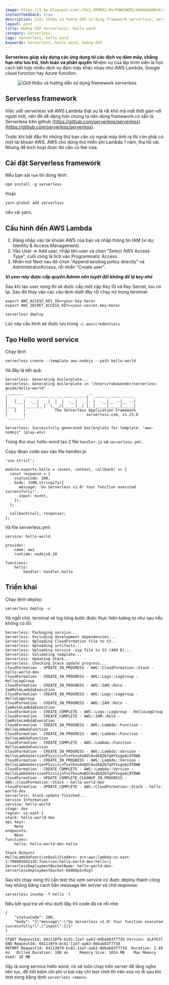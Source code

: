 ```yaml
---
image: https://3.bp.blogspot.com/-CPe3_HPHM3I/WtrPQWE6KMI/AAAAAAAABr8/yC1b6nnNszcWyeaG9RPH9zB2iGWD-0LJQCLcBGAs/s640/serverless.jpg
instantfeedback: true
description: Giới thiệu và hướng dẫn sử dụng framework serverless, serverless hello word
layout: post
title: Hướng dẫn Serverless\: Hello word
category: Serverless
tags: Serverless, hello word
keywords: Serverless, hello word, hướng dẫn
---
```


**Serverless giúp xây dựng các ứng dụng từ các dịch vụ đám mây, chẳng hạn như lưu trữ, tính toán và phân quyền** Nhiệm vụ của lập trình viên là học cách kết hợp nhiều dịch vụ đám mây khác nhau như AWS Lambda, Google cloud function hay Azure function.

<figure><img src="https://3.bp.blogspot.com/-CPe3_HPHM3I/WtrPQWE6KMI/AAAAAAAABr8/yC1b6nnNszcWyeaG9RPH9zB2iGWD-0LJQCLcBGAs/s640/serverless.jpg" alt="Giới thiệu và hướng dẫn sử dụng framework serverless" title="Giới thiệu và hướng dẫn sử dụng framework serverless"></figure>

## Serverless framework

Việc viết serverless với AWS Lambda thật sự là rất khó mà mất thời gian với người mới, nên để dễ dàng hơn chúng ta nên dùng framework có sẵn là Serverless trên github [https://github.com/serverless/serverless](https://github.com/serverless/serverless).

Trước khi bắt đầu thì những thứ bạn cần có ngoài máy tính ra thì còn phải có một tài khoản AWS. AWS cho dùng thử miễn phí Lambda 1 năm, tha hồ xài. Nhưng để kích hoạt được thì cần có thẻ visa.

## Cài đặt Serverless framework

Nếu bạn xài `npm` thì dùng lệnh:

```
npm install -g serverless
```

Hoặc

```
yarn global add serverless
```

nếu xài yarn.

## Cấu hình đến AWS Lambda

1. Đăng nhập vào tài khoản AWS của bạn và nhập thông tin IAM (ví dụ: Identity & Access Management). 
2. Vào User => Add user, nhập tên user và chọn "Select AWS Access Type", cuối cùng là tích vào Programmatic Access.
3. Nhấn nut Next sau đó chọn "Append existing policy directly" và AdministratorAccess, rồi nhấn "Create user".

***Vì user này được cấp quyền Admin nên tuyệt đối không để lộ key nhé***

Sau khi tạo user xong thì sẽ được cấp một cặp Key ID và Key Secret, lưu nó lại. Sau đó thay vào các câu lệnh dưới đây rồi chạy nó trong terminal:

```
export AWS_ACCESS_KEY_ID=<your-key-here>
export AWS_SECRET_ACCESS_KEY=<your-secret-key-here>

serverless deploy
```

Lúc này cấu hình sẽ được lưu trong `~/.aws/credentials`

## Tạo Hello word service

Chạy lệnh

```
serverless create --template aws-nodejs --path hello-world
```

Và đây là kết quả:

```
Serverless: Generating boilerplate...
Serverless: Generating boilerplate in "/Users/robowonder/serverless-guide/hello-world"
 _______                             __
|   _   .-----.----.--.--.-----.----|  .-----.-----.-----.
|   |___|  -__|   _|  |  |  -__|   _|  |  -__|__ --|__ --|
|____   |_____|__|  \___/|_____|__| |__|_____|_____|_____|
|   |   |             The Serverless Application Framework
|       |                           serverless.com, v1.23.0
 -------'

Serverless: Successfully generated boilerplate for template: "aws-nodejs" (play-env)
```

Trong thư mục hello-word tạo 2 file `handler.js` và `serverless.yml`.

Copy đoạn code sau vào file handler.js:

```
'use strict';

module.exports.hello = (event, context, callback) => {
  const response = {
    statusCode: 200,
    body: JSON.stringify({
      message: 'Go Serverless v1.0! Your function executed successfully!',
      input: event,
    }),
  };

  callback(null, response);
};
```

Và file serverless.yml:

```
service: hello-world

provider:
	name: aws
	runtime: nodejs6.10

functions:
	hello:
    	handler: handler.hello
```


## Triển khai

Chạy lệnh deploy:

```
serverless deploy -v
```

Và ngồi chờ, terminal sẽ log từng bước được thực hiện tương tự như sau nếu không có lỗi:

```
Serverless: Packaging service...
Serverless: Excluding development dependencies...
Serverless: Uploading CloudFormation file to S3...
Serverless: Uploading artifacts...
Serverless: Uploading service .zip file to S3 (409 B)...
Serverless: Validating template...
Serverless: Updating Stack...
Serverless: Checking Stack update progress...
CloudFormation - UPDATE_IN_PROGRESS - AWS::CloudFormation::Stack - hello-world-dev
CloudFormation - CREATE_IN_PROGRESS - AWS::Logs::LogGroup - HelloLogGroup
CloudFormation - CREATE_IN_PROGRESS - AWS::IAM::Role - IamRoleLambdaExecution
CloudFormation - CREATE_IN_PROGRESS - AWS::Logs::LogGroup - HelloLogGroup
CloudFormation - CREATE_IN_PROGRESS - AWS::IAM::Role - IamRoleLambdaExecution
CloudFormation - CREATE_COMPLETE - AWS::Logs::LogGroup - HelloLogGroup
CloudFormation - CREATE_COMPLETE - AWS::IAM::Role - IamRoleLambdaExecution
CloudFormation - CREATE_IN_PROGRESS - AWS::Lambda::Function - HelloLambdaFunction
CloudFormation - CREATE_IN_PROGRESS - AWS::Lambda::Function - HelloLambdaFunction
CloudFormation - CREATE_COMPLETE - AWS::Lambda::Function - HelloLambdaFunction
CloudFormation - CREATE_IN_PROGRESS - AWS::Lambda::Version - HelloLambdaVersionPSzzisjnTvvYknuXwQOlAvdkQZ67qXYSvgoAi9T8W0
CloudFormation - CREATE_IN_PROGRESS - AWS::Lambda::Version - HelloLambdaVersionPSzzisjnTvvYknuXwQOlAvdkQZ67qXYSvgoAi9T8W0
CloudFormation - CREATE_COMPLETE - AWS::Lambda::Version - HelloLambdaVersionPSzzisjnTvvYknuXwQOlAvdkQZ67qXYSvgoAi9T8W0
CloudFormation - UPDATE_COMPLETE_CLEANUP_IN_PROGRESS - AWS::CloudFormation::Stack - hello-world-dev
CloudFormation - UPDATE_COMPLETE - AWS::CloudFormation::Stack - hello-world-dev
Serverless: Stack update finished...
Service Information
service: hello-world
stage: dev
region: us-east-1
stack: hello-world-dev
api keys:
  	None
endpoints:
  	None
functions:
  	hello: hello-world-dev-hello

Stack Outputs
HelloLambdaFunctionQualifiedArn: arn:aws:lambda:us-east-1:706605665335:function:hello-world-dev-hello:1
ServerlessDeploymentBucketName: hello-world-dev-serverlessdeploymentbucket-bk066p5c9zgl
```

Sau khi chạy xong thì cần test thử xem service có được deploy thành công hay không bằng cách bắn message lên server và chờ response:

```
serverless invoke -f hello -l
```

Nêu kết quả trả về như dưới đây thì code đã ok rồi nhé:

```
{
    "statusCode": 200,
    "body": "{\"message\":\"Go Serverless v1.0! Your function executed successfully!\",\"input\":{}}"
}
--------------------------------------------------------------------
START RequestId: 041138f9-bc81-11e7-aa63-0dbab83f773d Version: $LATEST
END RequestId: 041138f9-bc81-11e7-aa63-0dbab83f773d
REPORT RequestId: 041138f9-bc81-11e7-aa63-0dbab83f773d  Duration: 2.49 ms   Billed Duration: 100 ms     Memory Size: 1024 MB    Max Memory Used: 20 MB
```

Vậy là xong service hello word, nó sẽ luôn chạy trên server để lắng nghe liên tục, để tiết kiệm chi phí vì bài này chỉ test chơi thì nên xóa nó đi sau khi test xong bằng lệnh ```serverless remove```.
